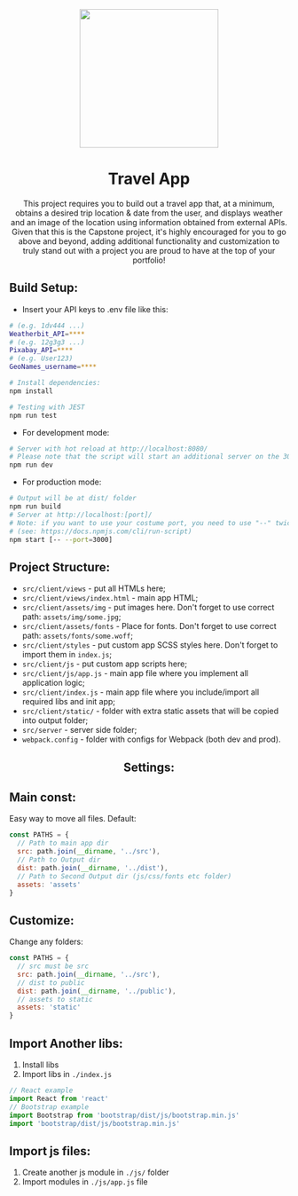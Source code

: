 <div align="center">
  <div>
    <img height="250" src="https://wallpapershome.ru/images/pages/pic_h/15631.jpg">
    <h1>Travel App</h1>
  </div>
  <p>
    This project requires you to build out a travel app that, at a minimum, obtains a desired trip location & date from the user, and displays weather and an image of the location using information obtained from external APIs. Given that this is the Capstone project, it's highly encouraged for you to go above and beyond, adding additional functionality and customization to truly stand out with a project you are proud to have at the top of your portfolio!
  </p>
</div>


## Build Setup:
* Insert your API keys to .env file like this:
``` bash
# (e.g. 1dv444 ...)
Weatherbit_API=****
# (e.g. 12g3g3 ...)
Pixabay_API=****
# (e.g. User123)
GeoNames_username=****
```

``` bash
# Install dependencies:
npm install
```

``` bash
# Testing with JEST
npm run test
```

* For development mode:
``` bash
# Server with hot reload at http://localhost:8080/
# Please note that the script will start an additional server on the 3000th port for the API
npm run dev
```

* For production mode:
``` bash
# Output will be at dist/ folder
npm run build
# Server at http://localhost:[port]/
# Note: if you want to use your costume port, you need to use "--" twice on the command line
# (see: https://docs.npmjs.com/cli/run-script)
npm start [-- --port=3000]
```

## Project Structure:

* `src/client/views` - put all HTMLs here;
* `src/client/views/index.html` - main app HTML;
* `src/client/assets/img` - put images here. Don't forget to use correct path: `assets/img/some.jpg`;
* `src/client/assets/fonts` - Place for fonts. Don't forget to use correct path: `assets/fonts/some.woff`;
* `src/client/styles` - put custom app SCSS styles here. Don't forget to import them in `index.js`;
* `src/client/js` - put custom app scripts here;
* `src/client/js/app.js` - main app file where you implement all application logic;
* `src/client/index.js` - main app file where you include/import all required libs and init app;
* `src/client/static/` - folder with extra static assets that will be copied into output folder;
* `src/server` - server side folder;
* `webpack.config` - folder with configs for Webpack (both dev and prod).

<div align="center">
  <h2>Settings:</h2>
</div>

## Main const:
Easy way to move all files.
Default:
``` js
const PATHS = {
  // Path to main app dir
  src: path.join(__dirname, '../src'),
  // Path to Output dir
  dist: path.join(__dirname, '../dist'),
  // Path to Second Output dir (js/css/fonts etc folder)
  assets: 'assets'
}
```
## Customize:
Change any folders:
``` js
const PATHS = {
  // src must be src
  src: path.join(__dirname, '../src'),
  // dist to public
  dist: path.join(__dirname, '../public'),
  // assets to static
  assets: 'static'
}
```

## Import Another libs:
1. Install libs
2. Import libs in `./index.js`
``` js
// React example
import React from 'react'
// Bootstrap example
import Bootstrap from 'bootstrap/dist/js/bootstrap.min.js'
import 'bootstrap/dist/js/bootstrap.min.js'
```

## Import js files:
1. Create another js module in `./js/` folder
2. Import modules in `./js/app.js` file
